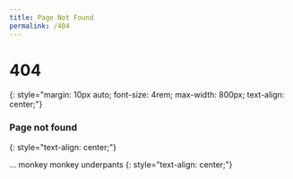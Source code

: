 ```yaml
---
title: Page Not Found
permalink: /404
---
```


# 404
{: style="margin: 10px auto; font-size: 4rem;
    max-width: 800px; text-align: center;"}

### Page not found 
{: style="text-align: center;"}

... monkey monkey underpants 
{: style="text-align: center;"}